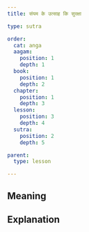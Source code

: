 ```yaml
---
title: संयम के उत्साह कि सुरक्षा

type: sutra

order:
  cat: anga
  aagam: 
    position: 1
    depth: 1
  book: 
    position: 1
    depth: 2
  chapter:
    position: 1
    depth: 3
  lesson: 
    position: 3
    depth: 4
  sutra: 
    position: 2
    depth: 5

parent:
  type: lesson

---
```


## Meaning

## Explanation